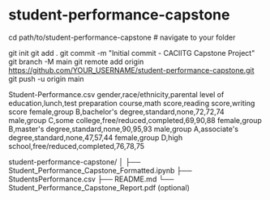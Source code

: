 # student-performance-capstone
cd path/to/student-performance-capstone  # navigate to your folder

git init
git add .
git commit -m "Initial commit - CACIITG Capstone Project"
git branch -M main
git remote add origin https://github.com/YOUR_USERNAME/student-performance-capstone.git
git push -u origin main

Student-Performance.csv
gender,race/ethnicity,parental level of education,lunch,test preparation course,math score,reading score,writing score
female,group B,bachelor's degree,standard,none,72,72,74
male,group C,some college,free/reduced,completed,69,90,88
female,group B,master's degree,standard,none,90,95,93
male,group A,associate's degree,standard,none,47,57,44
female,group D,high school,free/reduced,completed,76,78,75


student-performance-capstone/
│
├── Student_Performance_Capstone_Formatted.ipynb
├── StudentsPerformance.csv
├── README.md
└── Student_Performance_Capstone_Report.pdf (optional)
